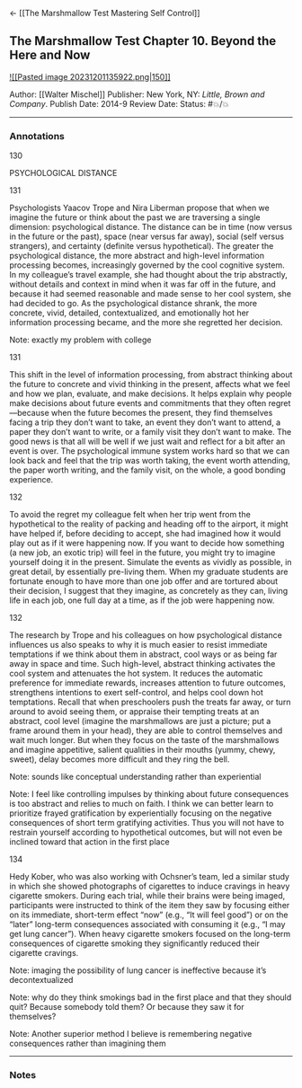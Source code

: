 <- [[The Marshmallow Test Mastering Self Control]]

## The Marshmallow Test Chapter 10. Beyond the Here and Now

[ ![[Pasted image 20231201135922.png|150]] ](https://www.amazon.com/Marshmallow-Test-Mastering-Self-Control-ebook/dp/B00HQ2MXQ4/ref=tmm_kin_swatch_0?_encoding=UTF8&qid=1701457240&sr=8-1)

Author: [[Walter Mischel]]
Publisher: New York, NY: _Little, Brown and Company_.
Publish Date: 2014-9
Review Date:
Status: #💥/💥

___

### Annotations

130

PSYCHOLOGICAL DISTANCE

131

Psychologists Yaacov Trope and Nira Liberman propose that when we imagine the future or think about the past we are traversing a single dimension: psychological distance. The distance can be in time (now versus in the future or the past), space (near versus far away), social (self versus strangers), and certainty (definite versus hypothetical). The greater the psychological distance, the more abstract and high-level information processing becomes, increasingly governed by the cool cognitive system. In my colleague’s travel example, she had thought about the trip abstractly, without details and context in mind when it was far off in the future, and because it had seemed reasonable and made sense to her cool system, she had decided to go. As the psychological distance shrank, the more concrete, vivid, detailed, contextualized, and emotionally hot her information processing became, and the more she regretted her decision.

Note: exactly my problem with college

131

This shift in the level of information processing, from abstract thinking about the future to concrete and vivid thinking in the present, affects what we feel and how we plan, evaluate, and make decisions. It helps explain why people make decisions about future events and commitments that they often regret—because when the future becomes the present, they find themselves facing a trip they don’t want to take, an event they don’t want to attend, a paper they don’t want to write, or a family visit they don’t want to make. The good news is that all will be well if we just wait and reflect for a bit after an event is over. The psychological immune system works hard so that we can look back and feel that the trip was worth taking, the event worth attending, the paper worth writing, and the family visit, on the whole, a good bonding experience.

132

To avoid the regret my colleague felt when her trip went from the hypothetical to the reality of packing and heading off to the airport, it might have helped if, before deciding to accept, she had imagined how it would play out as if it were happening now. If you want to decide how something (a new job, an exotic trip) will feel in the future, you might try to imagine yourself doing it in the present. Simulate the events as vividly as possible, in great detail, by essentially pre-living them. When my graduate students are fortunate enough to have more than one job offer and are tortured about their decision, I suggest that they imagine, as concretely as they can, living life in each job, one full day at a time, as if the job were happening now.

132

The research by Trope and his colleagues on how psychological distance influences us also speaks to why it is much easier to resist immediate temptations if we think about them in abstract, cool ways or as being far away in space and time. Such high-level, abstract thinking activates the cool system and attenuates the hot system. It reduces the automatic preference for immediate rewards, increases attention to future outcomes, strengthens intentions to exert self-control, and helps cool down hot temptations. Recall that when preschoolers push the treats far away, or turn around to avoid seeing them, or appraise their tempting treats at an abstract, cool level (imagine the marshmallows are just a picture; put a frame around them in your head), they are able to control themselves and wait much longer. But when they focus on the taste of the marshmallows and imagine appetitive, salient qualities in their mouths (yummy, chewy, sweet), delay becomes more difficult and they ring the bell.

Note: sounds like conceptual understanding rather than experiential   
  
Note: I feel like controlling impulses by thinking about future consequences is too abstract and relies to much on faith. I think we can better learn to prioritize frayed gratification by experientially focusing on the negative consequences of short term gratifying activities. Thus you will not have to restrain yourself according to hypothetical outcomes, but will not even be inclined toward that action in the first place

134

Hedy Kober, who was also working with Ochsner’s team, led a similar study in which she showed photographs of cigarettes to induce cravings in heavy cigarette smokers. During each trial, while their brains were being imaged, participants were instructed to think of the item they saw by focusing either on its immediate, short-term effect “now” (e.g., “It will feel good”) or on the “later” long-term consequences associated with consuming it (e.g., “I may get lung cancer”). When heavy cigarette smokers focused on the long-term consequences of cigarette smoking they significantly reduced their cigarette cravings.

Note: imaging the possibility of lung cancer is ineffective because it’s decontextualized  
  
Note: why do they think smokings bad in the first place and that they should quit? Because somebody told them? Or because they saw it for themselves?  
  
Note: Another superior method I believe is remembering negative consequences rather than imagining them

___

### Notes

